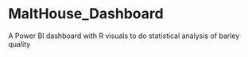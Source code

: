 # MaltHouse_Dashboard
A Power BI dashboard with R visuals to do statistical analysis of barley quality
